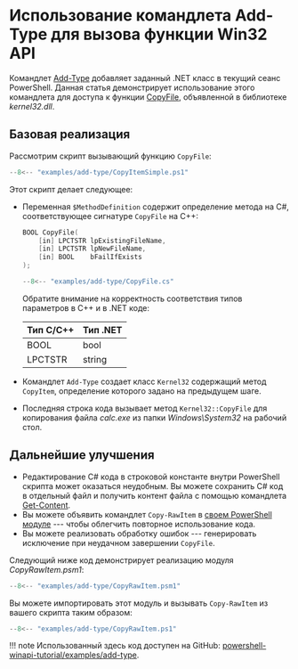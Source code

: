 # Использование командлета Add-Type для вызова функции Win32 API

Командлет [Add-Type](https://docs.microsoft.com/ru-ru/powershell/module/microsoft.powershell.utility/add-type) добавляет заданный .NET класс в текущий сеанс PowerShell. Данная статья демонстрирует использование этого командлета для доступа к функции [CopyFile](https://docs.microsoft.com/en-us/windows/win32/api/winbase/nf-winbase-copyfile), объявленной в библиотеке  _kernel32.dll_.

## Базовая реализация

Рассмотрим скрипт вызывающий функцию `CopyFile`:

```ps1 title="PowerShell"
--8<-- "examples/add-type/CopyItemSimple.ps1"
```

Этот скрипт делает следующее:

* Переменная `$MethodDefinition` содержит определение метода на C#, соответствующее сигнатуре `CopyFile` на C++:

    ```cpp  title="C++"
    BOOL CopyFile(
        [in] LPCTSTR lpExistingFileName,
        [in] LPCTSTR lpNewFileName,
        [in] BOOL    bFailIfExists
    );
    ```
    ```cs title="C#"
    --8<-- "examples/add-type/CopyFile.cs"
    ```

    Обратите внимание на корректность соответствия типов параметров в С++ и в .NET коде:

    | Тип C/C++  | Тип .NET  |
    |------------|-----------|
    | BOOL       | bool      |
    | LPCTSTR    | string    |

* Командлет `Add-Type` создает класс `Kernel32` содержащий метод `CopyItem`, определение которого задано на предыдущем шаге.

* Последняя строка кода вызывает метод `Kernel32::CopyFile` для копирования файла _calc.exe_ из папки _Windows\System32_ на рабочий стол.

## Дальнейшие улучшения

* Редактирование C# кода в строковой константе внутри PowerShell скрипта может оказаться неудобным. Вы можете сохранить C# код в отдельный файл и получить контент файла с помощью командлета [Get-Content](https://docs.microsoft.com/ru-ru/powershell/module/microsoft.powershell.management/get-content).
* Вы можете объявить командлет `Copy-RawItem` в [своем PowerShell модуле](https://docs.microsoft.com/en-us/powershell/scripting/developer/module/how-to-write-a-powershell-script-module) --- чтобы облегчить повторное использование кода.
* Вы можете реализовать обработку ошибок --- генерировать исключение при неудачном завершении `CopyFile`.

Следующий ниже код демонстрирует реализацию модуля _CopyRawItem.psm1_:

```psm1 title="Модуль PowerShell"
--8<-- "examples/add-type/CopyRawItem.psm1"
```

Вы можете импортировать этот модуль и вызывать `Copy-RawItem` из вашего скрипта таким образом:

```ps1 title="PowerShell"
--8<-- "examples/add-type/CopyRawItem.ps1"
```

!!! note
    Использованный здесь код доступен на GitHub: [powershell-winapi-tutorial/examples/add-type](https://github.com/konstantinbelyakov/powershell-winapi-tutorial/tree/main/examples/add-type).
